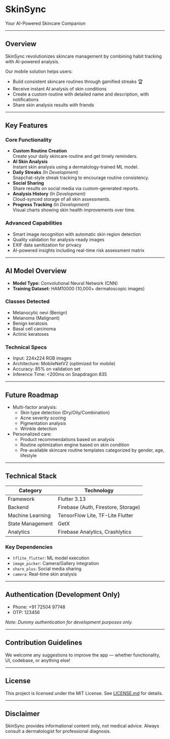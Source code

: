 # SkinSync

Your AI-Powered Skincare Companion

---

## Overview

SkinSync revolutionizes skincare management by combining habit tracking with AI-powered analysis.

Our mobile solution helps users:

- Build consistent skincare routines through gamified streaks 🏆  
- Receive instant AI analysis of skin conditions  
- Create a custom routine with detailed name and description, with notifications  
- Share skin analysis results with friends  

---

## Key Features

### Core Functionality

- **Custom Routine Creation**  
  Create your daily skincare routine and get timely reminders.  
- **AI Skin Analysis**  
  Instant skin analysis using a dermatology-trained ML model.  
- **Daily Streaks** *(In Development)*  
  Snapchat-style streak tracking to encourage routine consistency.  
- **Social Sharing**  
  Share results on social media via custom-generated reports.  
- **Analysis History** *(In Development)*  
  Cloud-synced storage of all skin assessments.  
- **Progress Tracking** *(In Development)*  
  Visual charts showing skin health improvements over time.  

### Advanced Capabilities

- Smart image recognition with automatic skin region detection  
- Quality validation for analysis-ready images  
- EXIF data sanitization for privacy  
- AI-powered insights including real-time risk assessment matrix  

---

## AI Model Overview

- **Model Type:** Convolutional Neural Network (CNN)  
- **Training Dataset:** HAM10000 (10,000+ dermatoscopic images)  

### Classes Detected

- Melanocytic nevi (Benign)  
- Melanoma (Malignant)  
- Benign keratosis  
- Basal cell carcinoma  
- Actinic keratoses  

### Technical Specs

- Input: 224x224 RGB images  
- Architecture: MobileNetV2 (optimized for mobile)  
- Accuracy: 85% on validation set  
- Inference Time: <200ms on Snapdragon 835  

---

## Future Roadmap

- Multi-factor analysis:  
  - Skin type detection (Dry/Oily/Combination)  
  - Acne severity scoring  
  - Pigmentation analysis  
  - Wrinkle detection  
- Personalized care:  
  - Product recommendations based on analysis  
  - Routine optimization engine based on skin condition  
  - Pre-available skincare routine templates categorized by gender, age, lifestyle  

---

## Technical Stack

| Category       | Technology                  |
| -------------- | ---------------------------|
| Framework      | Flutter 3.13               |
| Backend        | Firebase (Auth, Firestore, Storage) |
| Machine Learning | TensorFlow Lite, TF-Lite Flutter |
| State Management | GetX                      |
| Analytics      | Firebase Analytics, Crashlytics |

### Key Dependencies

- `tflite_flutter`: ML model execution  
- `image_picker`: Camera/Gallery integration  
- `share_plus`: Social media sharing  
- `camera`: Real-time skin analysis  

---

## Authentication (Development Only)

- Phone: +91 72504 97748  
- OTP: 123456  

*Note: Dummy authentication for development purposes only.*

---

## Contribution Guidelines

We welcome any suggestions to improve the app — whether functionality, UI, codebase, or anything else!

---

## License

This project is licensed under the MIT License. See [LICENSE.md](LICENSE.md) for details.

---

## Disclaimer

SkinSync provides informational content only, not medical advice. Always consult a dermatologist for professional diagnosis.
